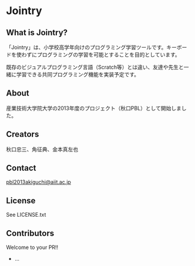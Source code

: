 # Jointry

## What is Jointry?

「Jointry」は、小学校高学年向けのプログラミング学習ツールです。キーボードを使わずにプログラミングの学習を可能とすることを目的としています。

既存のビジュアルプログラミング言語（Scratch等）とは違い、友達や先生と一緒に学習できる共同プログラミング機能を実装予定です。

## About

産業技術大学院大学の2013年度のプロジェクト（秋口PBL）として開始しました。

## Creators

秋口忠三、角征典、金本真左也

## Contact

pbl2013akiguchi@aiit.ac.jp

## License

See LICENSE.txt

## Contributors

Welcome to your PR!!

* ...
